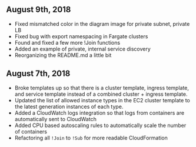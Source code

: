 ## August 9th, 2018

- Fixed mismatched color in the diagram image for private subnet, private LB
- Fixed bug with export namespacing in Fargate clusters
- Found and fixed a few more !Join functions
- Added an example of private, internal service discovery
- Reorganizing the README.md a little bit

## August 7th, 2018

- Broke templates up so that there is a cluster template, ingress template, and service template instead of a combined cluster + ingress template.
- Updated the list of allowed instance types in the EC2 cluster template to the latest generation instances of each type.
- Added a CloudWatch logs integration so that logs from containers are automatically sent to CloudWatch
- Added CPU based autoscaling rules to automatically scale the number of containers
- Refactoring all `!Join` to `!Sub` for more readable CloudFormation
